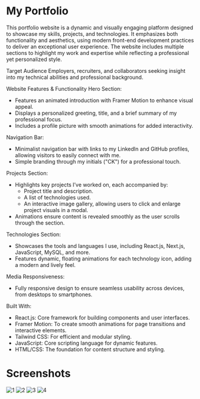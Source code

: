 # My Portfolio

This portfolio website is a dynamic and visually engaging platform designed to showcase my skills, projects, and technologies. It emphasizes both functionality and aesthetics, using modern front-end development practices to deliver an exceptional user experience. The website includes multiple sections to highlight my work and expertise while reflecting a professional yet personalized style.

Target Audience
Employers, recruiters, and collaborators seeking insight into my technical abilities and professional background.

Website Features & Functionality
Hero Section:
- Features an animated introduction with Framer Motion to enhance visual appeal.
- Displays a personalized greeting, title, and a brief summary of my professional focus.
- Includes a profile picture with smooth animations for added interactivity.

Navigation Bar:
- Minimalist navigation bar with links to my LinkedIn and GitHub profiles, allowing visitors to easily connect with me.
- Simple branding through my initials ("CK") for a professional touch.

Projects Section:
- Highlights key projects I’ve worked on, each accompanied by:
  - Project title and description.
  - A list of technologies used.
  - An interactive image gallery, allowing users to click and enlarge project visuals in a modal.
- Animations ensure content is revealed smoothly as the user scrolls through the section.

Technologies Section:
- Showcases the tools and languages I use, including React.js, Next.js, JavaScript, MySQL, and more.
 - Features dynamic, floating animations for each technology icon, adding a modern and lively feel.

Media Responsiveness:
- Fully responsive design to ensure seamless usability across devices, from desktops to smartphones.

Built With:
- React.js: Core framework for building components and user interfaces.
- Framer Motion: To create smooth animations for page transitions and interactive elements.
- Tailwind CSS: For efficient and modular styling.
- JavaScript: Core scripting language for dynamic features.
- HTML/CSS: The foundation for content structure and styling.

# Screenshots
![1](https://github.com/user-attachments/assets/7b3e01b7-37f9-4dc4-94f3-1267d2f1863d)
![2](https://github.com/user-attachments/assets/086aa855-b3fa-4740-9f42-0ffa1a72e623)
![3](https://github.com/user-attachments/assets/d3d49638-27c7-4dbc-a67b-7daefd52620d)
![4](https://github.com/user-attachments/assets/27967c71-a96e-4432-9f28-be0b3e82864b)



